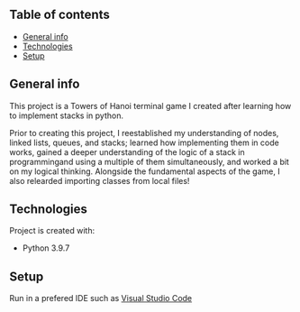 ## Table of contents
* [General info](#general-info)
* [Technologies](#technologies)
* [Setup](#setup)

## General info
This project is a Towers of Hanoi terminal game I created after learning how to implement stacks in python. 

Prior to creating this project, I reestablished my understanding of nodes, linked lists, queues, and stacks; learned how implementing them in code works, gained a deeper understanding of the logic of a stack in programmingand using a multiple of them simultaneously, and worked a bit on my logical thinking. Alongside the fundamental aspects of the game, I also relearded importing classes from local files!
	
## Technologies
Project is created with:
* Python 3.9.7

	
## Setup
Run in a prefered IDE such as [Visual Studio Code](https://code.visualstudio.com/)
